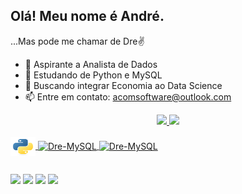 ## Olá! Meu nome é André. 
...Mas pode me chamar de Dre✌
- 🎯 Aspirante a Analista de Dados
- 🌱 Estudando de Python e MySQL
- 🚀 Buscando integrar Economia ao Data Science
- 📫 Entre em contato: acomsoftware@outlook.com

<div align="center">
  <a href="https://github.com/drecastro">
  <img height="180em" src="https://github-readme-stats.vercel.app/api?username=drecastro&show_icons=true&theme=dark&include_all_commits=true&count_private=true"/>
  <img height="180em" src="https://github-readme-stats.vercel.app/api/top-langs/?username=drecastro&layout=compact&langs_count=7&theme=dark"/>
</div>

<div style="display: inline_block"><br>
  <img align="center" alt="Dre-Python" height="30" width="40" src="https://raw.githubusercontent.com/devicons/devicon/master/icons/python/python-original.svg">
  <img align="center" alt="Dre-MySQL" height="30" width="40" src="https://cdn.jsdelivr.net/gh/devicons/devicon/icons/mysql/mysql-original-wordmark.svg" />
  <img align="center" alt="Dre-MySQL" height="30" width="40"src="https://cdn.jsdelivr.net/gh/devicons/devicon/icons/php/php-plain.svg" />

##
  
<div> 
  <a href="https://instagram.com/dre.dicastro" target="_blank"><img src="https://img.shields.io/badge/-Instagram-%23E4405F?style=for-the-badge&logo=instagram&logoColor=white" target="_blank"></a>
 	<a href="https://www.twitch.tv/dreamjobs" target="_blank"><img src="https://img.shields.io/badge/Twitch-9146FF?style=for-the-badge&logo=twitch&logoColor=white" target="_blank"></a>
  <a href = "mailto:acomsoftware@outlook.com"><img src="https://img.shields.io/badge/-Gmail-%23333?style=for-the-badge&logo=gmail&logoColor=white" target="_blank"></a>
  <a href="https://www.linkedin.com/in/andré-castro-a704421a4/" target="_blank"><img src="https://img.shields.io/badge/-LinkedIn-%230077B5?style=for-the-badge&logo=linkedin&logoColor=white" target="_blank"></a> 
 
 
</div>
  
 
